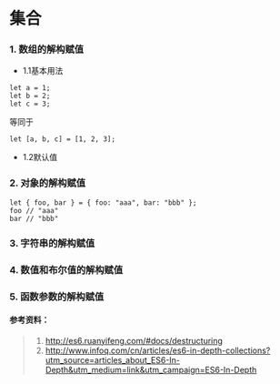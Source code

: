 # 集合

### 1. 数组的解构赋值
+ 1.1基本用法
```
let a = 1;
let b = 2;
let c = 3;
```
等同于
```
let [a, b, c] = [1, 2, 3];
```
+ 1.2默认值

### 2. 对象的解构赋值
```
let { foo, bar } = { foo: "aaa", bar: "bbb" };
foo // "aaa"
bar // "bbb"
```
### 3. 字符串的解构赋值
### 4. 数值和布尔值的解构赋值 
### 5. 函数参数的解构赋值 









#### 参考资料：
> 1. http://es6.ruanyifeng.com/#docs/destructuring
> 2. http://www.infoq.com/cn/articles/es6-in-depth-collections?utm_source=articles_about_ES6-In-Depth&utm_medium=link&utm_campaign=ES6-In-Depth


